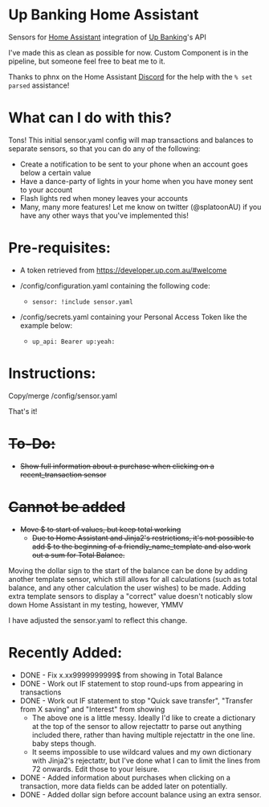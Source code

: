 # Up Banking Home Assistant
Sensors for [Home Assistant](https://www.home-assistant.io/) integration of [Up Banking](https://up.com.au/)'s API

I've made this as clean as possible for now. Custom Component is in the pipeline, but someone feel free to beat me to it.

Thanks to phnx on the Home Assistant [Discord](https://discord.gg/c5DvZ4e) for the help with the `% set parsed` assistance!

# What can I do with this?

Tons! This initial sensor.yaml config will map transactions and balances to separate sensors, so that you can do any of the following:

- Create a notification to be sent to your phone when an account goes below a certain value
- Have a dance-party of lights in your home when you have money sent to your account
- Flash lights red when money leaves your accounts
- Many, many more features! Let me know on twitter (@splatoonAU) if you have any other ways that you've implemented this!

# Pre-requisites:

- A token retrieved from https://developer.up.com.au/#welcome

- /config/configuration.yaml containing the following code:

  - `sensor: !include sensor.yaml`

- /config/secrets.yaml containing your Personal Access Token like the example below:

  - `up_api: Bearer up:yeah:`

# Instructions:

Copy/merge /config/sensor.yaml

That's it!

# ~~To-Do:~~

- ~~Show full information about a purchase when clicking on a recent_transaction sensor~~

# ~~Cannot be added~~

- ~~Move $ to start of values, but keep total working~~
  - ~~Due to Home Assistant and Jinja2's restrictions, it's not possible to add $ to the beginning of a friendly_name_template and also work out a sum for Total Balance.~~

Moving the dollar sign to the start of the balance can be done by adding another template sensor, which still allows for all calculations (such as total balance, and any other calculation the user wishes) to be made. Adding extra template sensors to display a "correct" value doesn't noticably slow down Home Assistant in my testing, however, YMMV

I have adjusted the sensor.yaml to reflect this change.



# Recently Added:

- DONE - Fix x.xx9999999999$ from showing in Total Balance
- DONE - Work out IF statement to stop round-ups from appearing in transactions
- DONE - Work out IF statement to stop "Quick save transfer", "Transfer from X saving" and "Interest" from showing
  - The above one is a little messy. Ideally I'd like to create a dictionary at the top of the sensor to allow rejectattr to parse out anything included there, rather than having multiple rejectattr in the one line. baby steps though.
  -  It seems impossible to use wildcard values and my own dictionary with Jinja2's rejectattr, but I've done what I can to limit the lines from 72 onwards. Edit those to your leisure.
- DONE - Added information about purchases when clicking on a transaction, more data fields can be added later on potentially.
- DONE - Added dollar sign before account balance using an extra sensor.
